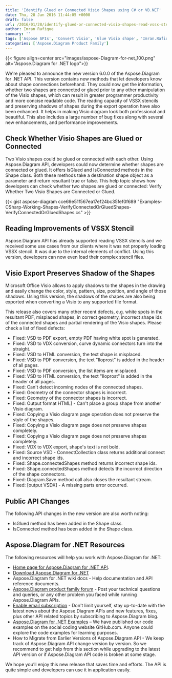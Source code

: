 ```yaml
---
title: 'Identify Glued or Connected Visio Shapes using C# or VB.NET'
date: Thu, 28 Jan 2016 11:44:05 +0000
draft: false
url: /2016/01/28/identify-glued-or-connected-visio-shapes-read-vssx-stencil-and-export-shapes-with-shadow-using-aspose.diagram-for-.net-6.0.0/
author: Imran Rafique
summary: ''
tags: ['Aspose APIs', 'Convert Visio', 'Glue Visio shape', 'Imran.Rafique', 'VSSX masters', 'open VSSX', 'shape geometry', 'shape shadow', 'shape style']
categories: ['Aspose.Diagram Product Family']
---
```




{{< figure align=center src="images/aspose-Diagram-for-net_100.png" alt="Aspose.Diagram for .NET logo">}}


We're pleased to announce the new version 6.0.0 of the Aspose.Diagram for .NET API. This version contains new methods that let developers know about shape connections beforehand. They could now get the information, whether two shapes are connected or glued prior to any other manipulation of the Visio shapes, which can result in greater programmer productivity and more concise readable code. The reading capacity of VSSX stencils and preserving shadows of shapes during the export operation have also been enhanced. It helps in making Visio diagram look both professional and beautiful. This also includes a large number of bug fixes along with several new enhancements, and performance improvements.

## Check Whether Visio Shapes are Glued or Connected

Two Visio shapes could be glued or connected with each other. Using Aspose.Diagram API, developers could now determine whether shapes are connected or glued. It offers IsGlued and IsConnected methods in the Shape class. Both these methods take a destination shape object as a parameter and return resultant true or false. This help topic shows how developers can check whether two shapes are glued or connected: Verify Whether Two Visio Shapes are Connected or Glued.

{{< gist aspose-diagram cce69e51f567ea17ef24bc35fef0f689 "Examples-CSharp-Working-Shapes-VerifyConnectedOrGluedShapes-VerifyConnectedOrGluedShapes.cs" >}}

## Reading Improvements of VSSX Stencil

Aspose.Diagram API has already supported reading VSSX stencils and we received some use cases from our clients where it was not properly loading VSSX stencil. It was due to the internal elements of conflict. Using this version, developers can now even load their complex stencil files.

## Visio Export Preserves Shadow of the Shapes

Microsoft Office Visio allows to apply shadows to the shapes in the drawing and easily change the color, style, pattern, size, position, and angle of those shadows. Using this version, the shadows of the shapes are also being exported when converting a Visio to any supported file format.

This release also covers many other recent defects, e.g. white spots in the resultant PDF, misplaced shapes, in correct geometry, incorrect shape ids of the connected shapes and partial rendering of the Visio shapes. Please check a list of fixed defects:

*   Fixed: VSD to PDF export, empty PDF having white spot is generated.
*   Fixed: VSD to VDX conversion, curve dynamic connectors turn into the straight.
*   Fixed: VSD to HTML conversion, the text shape is misplaced.
*   Fixed: VSD to PDF conversion, the text "Iloprost" is added in the header of all pages.
*   Fixed: VSD to PDF conversion, the list items are misplaced.
*   Fixed: VSD to HTML conversion, the text "Iloprost" is added in the header of all pages.
*   Fixed: Can't detect incoming nodes of the connected shapes.
*   Fixed: Geometry of the connector shapes is incorrect.
*   Fixed: Geometry of the connector shapes is incorrect.
*   Fixed: Output format HTML\] - Can't place a group shape from another Visio diagram.
*   Fixed: Copying a Visio diagram page operation does not preserve the style of the shapes.
*   Fixed: Copying a Visio diagram page does not preserve shapes completely.
*   Fixed: Copying a Visio diagram page does not preserve shapes completely.
*   Fixed: VDX to VDX export, shape's text is not bold.
*   Fixed: Source VSD - ConnectCollection class returns additional connect and incorrect shape ids.
*   Fixed: Shape.connectedShapes method returns incorrect shape ids.
*   Fixed: Shape.connectedShapes method detects the incorrect direction of the shape connectors.
*   Fixed: Diagram.Save method call also closes the resultant stream.
*   Fixed: \[output VSDX\] - A missing parts error occurred.

## Public API Changes

The following API changes in the new version are also worth noting:

*   IsGlued method has been added in the Shape class.
*   IsConnected method has been added in the Shape class.

## Aspose.Diagram for .NET Resources

The following resources will help you work with Aspose.Diagram for .NET:

*   [Home page for Aspose.Diagram for .NET API][1].
*   [Download Aspose.Diagram for .NET][2]
*   Aspose.Diagram for .NET wiki docs - Help documentation and API reference documents.
*   [Aspose.Diagram product family forum][3] - Post your technical questions and queries, or any other problem you faced while running Aspose.Diagram APIs.
*   [Enable email subscription][4] - Don't limit yourself, stay up-to-date with the latest news about the Aspose.Diagram APIs and new features, fixes, plus other API related topics by subscribing to Aspose.Diagram blog.
*   [Aspose.Diagram for .NET Examples][5] – We have published our code examples on the social coding website GitHub.com. Anyone could explore the code examples for learning purposes.
*   How to Migrate from Earlier Versions of Aspose.Diagram API - We keep track of Aspose.Diagram API change version by version. So we recommend to get help from this section while upgrading to the latest API version or if Aspose.Diagram API code is broken at some stage.

We hope you’ll enjoy this new release that saves time and efforts. The API is quite simple and developers can use it in application easily.




[1]: https://products.aspose.com/diagram
[2]: http://www.aspose.com/community/files/51/.net-components/aspose.diagram-for-.net/default.aspx
[3]: http://www.aspose.com/community/forums/aspose.diagram-product-family/489/showforum.aspx
[4]: https://blog.aspose.com/
[5]: https://github.com/asposediagram/Aspose_diagram_NET




